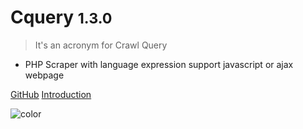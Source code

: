 
# Cquery <small>1.3.0</small>

> It's an acronym for Crawl Query

- PHP Scraper with language expression support javascript or ajax webpage

[GitHub](https://github.com/cacing69/cquery)
[Introduction](/introduction.md)

![color](#ffffff)
